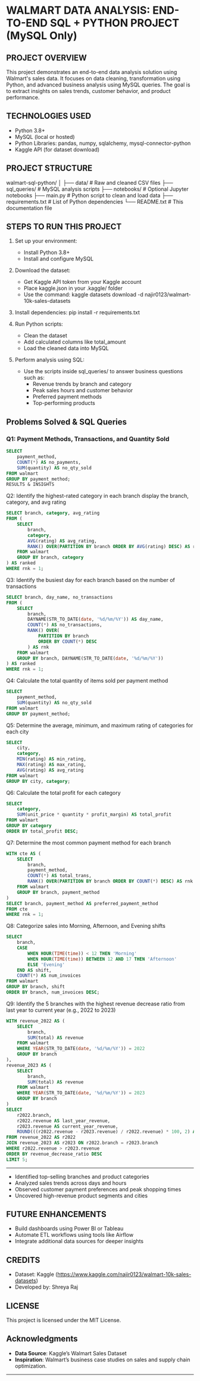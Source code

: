 WALMART DATA ANALYSIS: END-TO-END SQL + PYTHON PROJECT (MySQL Only)
====================================================================

PROJECT OVERVIEW
----------------
This project demonstrates an end-to-end data analysis solution using Walmart's sales data.
It focuses on data cleaning, transformation using Python, and advanced business analysis 
using MySQL queries. The goal is to extract insights on sales trends, customer behavior, 
and product performance.

TECHNOLOGIES USED
-----------------
- Python 3.8+
- MySQL (local or hosted)
- Python Libraries: pandas, numpy, sqlalchemy, mysql-connector-python
- Kaggle API (for dataset download)

PROJECT STRUCTURE
-----------------
walmart-sql-python/
│
├── data/                 # Raw and cleaned CSV files
├── sql_queries/          # MySQL analysis scripts
├── notebooks/            # Optional Jupyter notebooks
├── main.py               # Python script to clean and load data
├── requirements.txt      # List of Python dependencies
└── README.txt            # This documentation file

STEPS TO RUN THIS PROJECT
--------------------------
1. Set up your environment:
   - Install Python 3.8+
   - Install and configure MySQL

2. Download the dataset:
   - Get Kaggle API token from your Kaggle account
   - Place kaggle.json in your .kaggle/ folder
   - Use the command:
     kaggle datasets download -d najir0123/walmart-10k-sales-datasets

3. Install dependencies:
   pip install -r requirements.txt

4. Run Python scripts:
   - Clean the dataset
   - Add calculated columns like total_amount
   - Load the cleaned data into MySQL

5. Perform analysis using SQL:
   - Use the scripts inside sql_queries/ to answer business questions such as:
     * Revenue trends by branch and category
     * Peak sales hours and customer behavior
     * Preferred payment methods
     * Top-performing products
       
## Problems Solved & SQL Queries

###  Q1: Payment Methods, Transactions, and Quantity Sold
```sql
SELECT 
    payment_method,
    COUNT(*) AS no_payments,
    SUM(quantity) AS no_qty_sold
FROM walmart
GROUP BY payment_method;
RESULTS & INSIGHTS
```
Q2: Identify the highest-rated category in each branch display the branch, category, and avg rating
```sql
SELECT branch, category, avg_rating
FROM (
    SELECT 
        branch,
        category,
        AVG(rating) AS avg_rating,
        RANK() OVER(PARTITION BY branch ORDER BY AVG(rating) DESC) AS rnk
    FROM walmart
    GROUP BY branch, category
) AS ranked
WHERE rnk = 1;
```
Q3: Identify the busiest day for each branch based on the number of transactions
```sql
SELECT branch, day_name, no_transactions
FROM (
    SELECT 
        branch,
        DAYNAME(STR_TO_DATE(date, '%d/%m/%Y')) AS day_name,
        COUNT(*) AS no_transactions,
        RANK() OVER(
            PARTITION BY branch 
            ORDER BY COUNT(*) DESC
        ) AS rnk
    FROM walmart
    GROUP BY branch, DAYNAME(STR_TO_DATE(date, '%d/%m/%Y'))
) AS ranked
WHERE rnk = 1;
```
Q4: Calculate the total quantity of items sold per payment method
```sql
SELECT 
	payment_method,
    SUM(quantity) AS no_qty_sold
FROM walmart
GROUP BY payment_method;
```
 Q5: Determine the average, minimum, and maximum rating of categories for each city
```sql
SELECT 
    city,
    category,
    MIN(rating) AS min_rating,
    MAX(rating) AS max_rating,
    AVG(rating) AS avg_rating
FROM walmart
GROUP BY city, category;
```
Q6: Calculate the total profit for each category
```sql
SELECT 
    category,
    SUM(unit_price * quantity * profit_margin) AS total_profit
FROM walmart
GROUP BY category
ORDER BY total_profit DESC;
```
Q7: Determine the most common payment method for each branch
```sql
WITH cte AS (
    SELECT 
        branch,
        payment_method,
        COUNT(*) AS total_trans,
        RANK() OVER(PARTITION BY branch ORDER BY COUNT(*) DESC) AS rnk
    FROM walmart
    GROUP BY branch, payment_method
)
SELECT branch, payment_method AS preferred_payment_method
FROM cte
WHERE rnk = 1;
```
Q8: Categorize sales into Morning, Afternoon, and Evening shifts
```sql
SELECT
    branch,
    CASE 
        WHEN HOUR(TIME(time)) < 12 THEN 'Morning'
        WHEN HOUR(TIME(time)) BETWEEN 12 AND 17 THEN 'Afternoon'
        ELSE 'Evening'
    END AS shift,
    COUNT(*) AS num_invoices
FROM walmart
GROUP BY branch, shift
ORDER BY branch, num_invoices DESC;
```
Q9: Identify the 5 branches with the highest revenue decrease ratio from last year to current year (e.g., 2022 to 2023)
```sql
WITH revenue_2022 AS (
    SELECT 
        branch,
        SUM(total) AS revenue
    FROM walmart
    WHERE YEAR(STR_TO_DATE(date, '%d/%m/%Y')) = 2022
    GROUP BY branch
),
revenue_2023 AS (
    SELECT 
        branch,
        SUM(total) AS revenue
    FROM walmart
    WHERE YEAR(STR_TO_DATE(date, '%d/%m/%Y')) = 2023
    GROUP BY branch
)
SELECT 
    r2022.branch,
    r2022.revenue AS last_year_revenue,
    r2023.revenue AS current_year_revenue,
    ROUND(((r2022.revenue - r2023.revenue) / r2022.revenue) * 100, 2) AS revenue_decrease_ratio
FROM revenue_2022 AS r2022
JOIN revenue_2023 AS r2023 ON r2022.branch = r2023.branch
WHERE r2022.revenue > r2023.revenue
ORDER BY revenue_decrease_ratio DESC
LIMIT 5;
```

------------------
- Identified top-selling branches and product categories
- Analyzed sales trends across days and hours
- Observed customer payment preferences and peak shopping times
- Uncovered high-revenue product segments and cities

FUTURE ENHANCEMENTS
-------------------
- Build dashboards using Power BI or Tableau
- Automate ETL workflows using tools like Airflow
- Integrate additional data sources for deeper insights

CREDITS
-------
- Dataset: Kaggle (https://www.kaggle.com/najir0123/walmart-10k-sales-datasets)
- Developed by: Shreya Raj

LICENSE
-------
This project is licensed under the MIT License.


## Acknowledgments

- **Data Source**: Kaggle’s Walmart Sales Dataset
- **Inspiration**: Walmart’s business case studies on sales and supply chain optimization.

---
